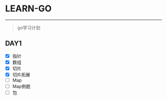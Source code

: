 # LEARN-GO

---

> go学习计划

## DAY1

- [X] 指针
- [X] 数组
- [X] 切片
- [X] 切片拓展
- [ ] Map
- [ ] Map例题
- [ ] 包
